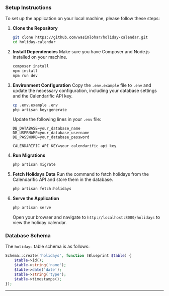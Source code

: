 ### Setup Instructions

To set up the application on your local machine, please follow these steps:

1. **Clone the Repository**
   ```bash
   git clone https://github.com/wasimlohar/holiday-calendar.git
   cd holiday-calendar
   ```

2. **Install Dependencies**
   Make sure you have Composer and Node.js installed on your machine.
   ```bash
   composer install
   npm install
   npm run dev
   ```

3. **Environment Configuration**
   Copy the `.env.example` file to `.env` and update the necessary configuration, including your database settings and the Calendarific API key.
   ```bash
   cp .env.example .env
   php artisan key:generate
   ```

   Update the following lines in your `.env` file:
   ```env
   DB_DATABASE=your_database_name
   DB_USERNAME=your_database_username
   DB_PASSWORD=your_database_password

   CALENDARIFIC_API_KEY=your_calendarific_api_key
   ```

4. **Run Migrations**
   ```bash
   php artisan migrate
   ```

5. **Fetch Holidays Data**
   Run the command to fetch holidays from the Calendarific API and store them in the database.
   ```bash
   php artisan fetch:holidays
   ```

6. **Serve the Application**
   ```bash
   php artisan serve
   ```

   Open your browser and navigate to `http://localhost:8000/holidays` to view the holiday calendar.

### Database Schema

The `holidays` table schema is as follows:
   ```php
   Schema::create('holidays', function (Blueprint $table) {
       $table->id();
       $table->string('name');
       $table->date('date');
       $table->string('type');
       $table->timestamps();
   });
   ```

---